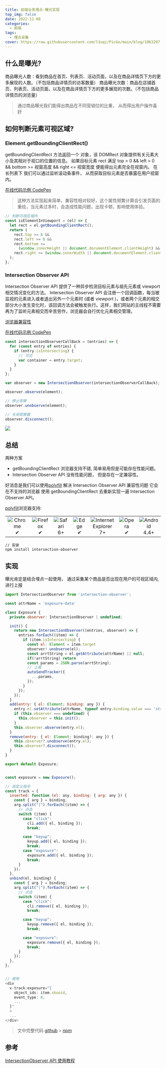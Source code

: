 ```yaml
---
title: 前端业务埋点-曝光实现
top_img: false
date: 2022-11-08
categories:
  - 前端
tags:
  - 埋点采集
cover: https://raw.githubusercontent.com/l1uqi/PicGo/main/blog/1063297.jpg
---
```


## 什么是曝光?

商品曝光人数：看到商品在首页、列表页、活动页面，以及在商品详情页下方的更多展现的人数。（不包括商品详情页的访客数量）
商品曝光次数：商品在店铺首页、列表页、活动页面，以及在商品详情页下方的更多展现的次数。（不包括商品详情页的浏览量）

> 通过商品曝光我们能得出商品在不同营销位的比重， 从而得出用户操作喜好

## 如何判断元素可视区域?

### Element.getBoundingClientRect()

getBoundingClientRect 方法返回一个 对象，该 DOMRect 对象提供有关元素大小及其相对于视口的位置的信息。
如果目标元素 rect 满足 top > 0 && left > 0 && bottom >= 视窗高度 && right <= 视窗宽度
便能得出元素完全在视窗内。 在长列表下 我们可以通过监听滚动条事件， 从而获取目标元素是否暴露在用户视窗内。

[在线代码示例 CodePen](https://codepen.io/l1uqi/pen/ExRZKeN)

> 这种方法实现起来简单，兼容性相对较好，这个属性频繁计算会引发页面的重绘，当元素过多时，会造成性能问题，出现卡顿，影响使用体验。

```js
// 判断可视区域内
const isElementInViewport = (el) => {
  let rect = el.getBoundingClientRect();
  return (
    rect.top >= 0 &&
    rect.left >= 0 &&
    rect.bottom <=
      (window.innerHeight || document.documentElement.clientHeight) &&
    rect.right <= (window.innerWidth || document.documentElement.clientWidth)
  );
};
```

### Intersection Observer API

Intersection Observer API 提供了一种异步检测目标元素与祖先元素或 viewport 相交情况变化的方法。
Intersection Observer API 会注册一个回调函数，每当被监视的元素进入或者退出另外一个元素时 (或者 viewport )，或者两个元素的相交部分大小发生变化时，该回调方法会被触发执行。这样，我们网站的主线程不需要再为了监听元素相交而辛苦劳作，浏览器会自行优化元素相交管理。

[浏览器兼容性](https://developer.mozilla.org/zh-CN/docs/Web/API/Intersection_Observer_API#%E6%B5%8F%E8%A7%88%E5%99%A8%E5%85%BC%E5%AE%B9%E6%80%A7)

[在线代码示例 CodePen](https://codepen.io/l1uqi/pen/qBKRZLX?editors=1111)

```js
const intersectionObserverCallBack = (entries) => {
  for (const entry of entries) {
    if (entry.isIntersecting) {
      // 可见
      var container = entry.target;
    }
  }
};

var observer = new IntersectionObserver(intersectionObserverCallBack);

observer.observe(element);

// 停止观察
observer.unobserve(element);

// 关闭观察器
observer.disconnect();
```

![](https://user-images.githubusercontent.com/70128222/200589085-fac93e79-b391-448b-bd81-f33cf9a352f1.gif)

## 总结

两种方案

- getBoundingClientRect 浏览器支持不错, 简单易用但是可能存在性能问题。
- Intersection Observer API 没有性能问题， 但是存在一定兼容性。

好消息是我们可以使用[polyfill](https://github.com/GoogleChromeLabs/intersection-observer) 解决 Intersection Observer API 兼容性问题
它会在不支持的浏览器 使用 getBoundingClientRect 去重新实现一遍 Intersection Observer API。

[polyfill](https://github.com/GoogleChromeLabs/intersection-observer)浏览器支持:

<table>
  <tr>
    <td align="center">
      <img src="https://raw.github.com/alrra/browser-logos/39.2.2/src/chrome/chrome_48x48.png" alt="Chrome"><br>
      ✔
    </td>
    <td align="center">
      <img src="https://raw.github.com/alrra/browser-logos/39.2.2/src/firefox/firefox_48x48.png" alt="Firefox"><br>
      ✔
    </td>
    <td align="center">
      <img src="https://raw.github.com/alrra/browser-logos/39.2.2/src/safari/safari_48x48.png" alt="Safari"><br>
      6+
    </td>
    <td align="center">
      <img src="https://raw.github.com/alrra/browser-logos/39.2.2/src/edge/edge_48x48.png" alt="Edge"><br>
      ✔
    </td>
    <td align="center">
      <img src="https://raw.github.com/alrra/browser-logos/39.2.2/src/archive/internet-explorer_7-8/internet-explorer_7-8_48x48.png" alt="Internet Explorer"><br>
      7+
    </td>
    <td align="center">
      <img src="https://raw.github.com/alrra/browser-logos/39.2.2/src/opera/opera_48x48.png" alt="Opera"><br>
      ✔
    </td>
    <td align="center">
      <img src="https://raw.github.com/alrra/browser-logos/39.2.2/src/android/android_48x48.png" alt="Android"><br>
      4.4+
    </td>
  </tr>
</table>

```shell
// 安装
npm install intersection-observer
```

## 实现

曝光肯定是结合埋点一起使用， 通过采集某个商品是否出现在用户的可视区域内, 进行上报

```js
import IntersectionObserver from 'intersection-observer';

const attrName = 'exposure-data'

class Exposure {
  private observer: IntersectionObserver | undefined;

  init() {
    return new IntersectionObserver((entries, observer) => {
      entries.forEach((item) => {
        if (item.isIntersecting) {
          const el: Element = item.target
          observer!.unobserve(el);
          const arrtString = el.getAttribute(attrName) || null;
          if(!arrtString) return
          const params = JSON.parse(arrtString);
          // 上报
          autoSendTracker({
            ...params,
          });
        }
      });
    });
  }
  add(entry: { el: Element; binding: any }) {
    entry.el.setAttribute(attrName, typeof entry.binding.value === 'string' ? entry.binding.value : JSON.stringify(entry.binding.value))
    if (this.observer === undefined) {
      this.observer = this.init();
    }
    this.observer.observe(entry.el);
  }
  remove(entry: { el: Element; binding?: any }) {
    this.observer?.unobserve(entry.el);
    this.observer?.disconnect();
  }
}

export default Exposure;


const exposure = new Exposure();

// 自定义指令
const track = {
  inserted: function (el: any, binding: { arg: any }) {
    const { arg } = binding;
    arg.split("|").forEach((item) => {
      // 点击
      switch (item) {
        case "click":
          cli.add({ el, binding });
          break;

        case "keyup":
          keyup.add({ el, binding });
          break;
        case "exposure":
          exposure.add({ el, binding });
          break;
      }
    });
  },
  unbind(el, binding) {
    const { arg } = binding;
    arg.split("|").forEach((item) => {
      // 点击
      switch (item) {
        case "click":
          cli.remove({ el, binding });
          break;

        case "keyup":
          keyup.remove({ el, binding });
          break;

        case "exposure":
          exposure.remove({ el, binding });
          break;
      }
    });
  },
};


// 使用
<div
  v-track:exposure="{
    object_ids: item.skuoid,
    event_type: 8,
    ...
  }"
  >
  ...
</div>


```

> 文中完整代码
> [github](https://github.com/l1uqi/simple-js-tracker) > [npm](https://www.npmjs.com/package/simple-js-tracker)


## 参考

[IntersectionObserver API 使用教程](https://www.ruanyifeng.com/blog/2016/11/intersectionobserver_api.html)
